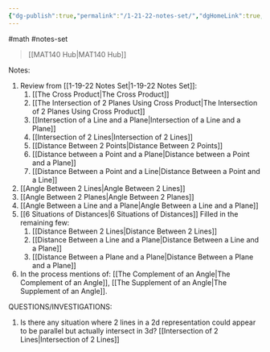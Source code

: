 ```yaml
---
{"dg-publish":true,"permalink":"/1-21-22-notes-set/","dgHomeLink":true,"dgPassFrontmatter":false,"dgShowLocalGraph":true}
---
```


#math #notes-set 
> [[MAT140 Hub|MAT140 Hub]]

Notes:
1. Review from [[1-19-22 Notes Set|1-19-22 Notes Set]]:
	1. [[The Cross Product|The Cross Product]]
	3. [[The Intersection of 2 Planes Using Cross Product|The Intersection of 2 Planes Using Cross Product]]
	4. [[Intersection of a Line and a Plane|Intersection of a Line and a Plane]]
	5. [[Intersection of 2 Lines|Intersection of 2 Lines]]
	6. [[Distance Between 2 Points|Distance Between 2 Points]]
	7. [[Distance between a Point and a Plane|Distance between a Point and a Plane]]
	8. [[Distance Between a Point and a Line|Distance Between a Point and a Line]]
2. [[Angle Between 2 Lines|Angle Between 2 Lines]]
3. [[Angle Between 2 Planes|Angle Between 2 Planes]]	
4. [[Angle Between a Line and a Plane|Angle Between a Line and a Plane]]
5. [[6 Situations of Distances|6 Situations of Distances]] Filled in the remaining few:
	1. [[Distance Between 2 Lines|Distance Between 2 Lines]]
	2. [[Distance Between a Line and a Plane|Distance Between a Line and a Plane]]
	3. [[Distance Between a Plane and a Plane|Distance Between a Plane and a Plane]]
6. In the process mentions of: [[The Complement of an Angle|The Complement of an Angle]], [[The Supplement of an Angle|The Supplement of an Angle]].

QUESTIONS/INVESTIGATIONS:
1. Is there any situation where 2 lines in a 2d representation could appear to be parallel but actually intersect in 3d? [[Intersection of 2 Lines|Intersection of 2 Lines]]